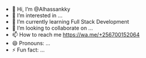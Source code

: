 - 👋 Hi, I’m @Alhassankky
- 👀 I’m interested in ...
- 🌱 I’m currently learning Full Stack Development
- 💞️ I’m looking to collaborate on ...
- 📫 How to reach me https://wa.me/+256700152064
- 😄 Pronouns: ...
- ⚡ Fun fact: ...

<!---
Alhassankky/Alhassankky is a ✨ special ✨ repository because its `README.md` (this file) appears on your GitHub profile.
You can click the Preview link to take a look at your changes.
--->
